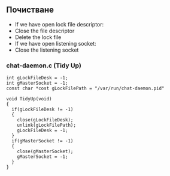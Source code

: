 ## Почистване

- If we have open lock file descriptor:
- Close the file descriptor
- Delete the lock file
- If we have open listening socket:
- Close the listening socket

### chat-daemon.c (Tidy Up)

```
int gLockFileDesk = -1;
int gMasterSocket = -1;
const char *cost gLockFilePath = "/var/run/chat-daemon.pid"

void TidyUp(void)
{
  if(gLockFileDesk != -1)
  {
    close(gLockFileDesk);
	unlink(gLockFilePath);
	gLockFileDesk = -1;
  }
  if(gMasterSocket != -1)
  {
    close(gMasterSocket);
	gMasterSocket = -1;
  }
}
```